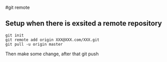 #git remote

## Setup when there is exsited a remote repository
  
	git init
	git remote add origin XXX@XXX.com/XXX.git
	git pull -u origin master
  
  Then make some change, after that
	git push
